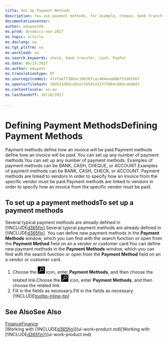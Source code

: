 ```yaml
---
title: Set Up Payment Methods
Description: You use payment methods, for example, cheque, bank transfer, cash, or PayPal, to define how an invoice will be paid.
documentationcenter: 
author: edupont04
ms.prod: dynamics-nav-2017
ms.topic: article
ms.devlang: na
ms.tgt_pltfrm: na
ms.workload: na
ms.search.keywords: check, bank transfer, cash, PayPal
ms.date: 06/15/2017
ms.author: edupont
ms.translationtype: HT
ms.sourcegitcommit: 4fefaef7380ac10836fcac404eea006f55d8556f
ms.openlocfilehash: 18d531d89ce82e7265d143237f084c880cab9dd7
ms.contentlocale: en-au
ms.lasthandoff: 10/16/2017

---
```

# <a name="defining-payment-methods"></a><span data-ttu-id="c4a5d-103">Defining Payment Methods</span><span class="sxs-lookup"><span data-stu-id="c4a5d-103">Defining Payment Methods</span></span>
<span data-ttu-id="c4a5d-104">Payment methods define how an invoice will be paid.</span><span class="sxs-lookup"><span data-stu-id="c4a5d-104">Payment methods define how an invoice will be paid.</span></span> <span data-ttu-id="c4a5d-105">You can set up any number of payment methods.</span><span class="sxs-lookup"><span data-stu-id="c4a5d-105">You can set up any number of payment methods.</span></span> <span data-ttu-id="c4a5d-106">Examples of payment methods can be BANK, CASH, CHEQUE, or ACCOUNT.</span><span class="sxs-lookup"><span data-stu-id="c4a5d-106">Examples of payment methods can be BANK, CASH, CHECK, or ACCOUNT.</span></span>
<span data-ttu-id="c4a5d-107">Payment methods are linked to vendors in order to specify how an invoice from the specific vendor must be paid.</span><span class="sxs-lookup"><span data-stu-id="c4a5d-107">Payment methods are linked to vendors in order to specify how an invoice from the specific vendor must be paid.</span></span>

## <a name="to-set-up-a-payment-methods"></a><span data-ttu-id="c4a5d-108">To set up a payment methods</span><span class="sxs-lookup"><span data-stu-id="c4a5d-108">To set up a payment methods</span></span>
<span data-ttu-id="c4a5d-109">Several typical payment methods are already defined in [!INCLUDE[d365fin](includes/d365fin_md.md)].</span><span class="sxs-lookup"><span data-stu-id="c4a5d-109">Several typical payment methods are already defined in [!INCLUDE[d365fin](includes/d365fin_md.md)].</span></span> <span data-ttu-id="c4a5d-110">You can define new payment methods in the **Payment Methods** window, which you can find with the search function or open from the **Payment Method** field on an a vendor or customer card.</span><span class="sxs-lookup"><span data-stu-id="c4a5d-110">You can define new payment methods in the **Payment Methods** window, which you can find with the search function or open from the **Payment Method** field on an a vendor or customer card.</span></span>
1. <span data-ttu-id="c4a5d-111">Choose the ![Search for Page or Report](media/ui-search/search_small.png "Search for Page or Report icon") icon, enter **Payment Methods**, and then choose the related link.</span><span class="sxs-lookup"><span data-stu-id="c4a5d-111">Choose the ![Search for Page or Report](media/ui-search/search_small.png "Search for Page or Report icon") icon, enter **Payment Methods**, and then choose the related link.</span></span>
2. <span data-ttu-id="c4a5d-112">Fill in the fields as necessary.</span><span class="sxs-lookup"><span data-stu-id="c4a5d-112">Fill in the fields as necessary.</span></span> [!INCLUDE[tooltip-inline-tip](includes/tooltip-inline-tip_md.md)]

## <a name="see-also"></a><span data-ttu-id="c4a5d-113">See Also</span><span class="sxs-lookup"><span data-stu-id="c4a5d-113">See Also</span></span>
[<span data-ttu-id="c4a5d-114">Finance</span><span class="sxs-lookup"><span data-stu-id="c4a5d-114">Finance</span></span>](finance.md)  
<span data-ttu-id="c4a5d-115">[Working with [!INCLUDE[d365fin](includes/d365fin_md.md)]](ui-work-product.md)</span><span class="sxs-lookup"><span data-stu-id="c4a5d-115">[Working with [!INCLUDE[d365fin](includes/d365fin_md.md)]](ui-work-product.md)</span></span>  

